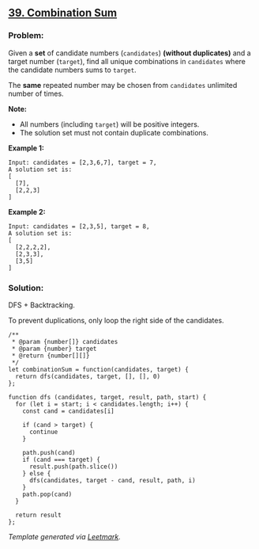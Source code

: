## [39. Combination Sum](https://leetcode.com/problems/combination-sum/description/)

### Problem:

Given a **set** of candidate numbers (`candidates`) **(without duplicates)** and a target number (`target`), find all unique combinations in `candidates` where the candidate numbers sums to `target`.

The **same** repeated number may be chosen from `candidates` unlimited number of times.

**Note:**

- All numbers (including `target`) will be positive integers.
- The solution set must not contain duplicate combinations.

**Example 1:**

    Input: candidates = [2,3,6,7], target = 7,
    A solution set is:
    [
      [7],
      [2,2,3]
    ]

**Example 2:**

    Input: candidates = [2,3,5], target = 8,
    A solution set is:
    [
      [2,2,2,2],
      [2,3,3],
      [3,5]
    ]

### Solution:

DFS + Backtracking.

To prevent duplications, only loop the right side of the candidates.

    /**
     * @param {number[]} candidates
     * @param {number} target
     * @return {number[][]}
     */
    let combinationSum = function(candidates, target) {
      return dfs(candidates, target, [], [], 0)
    };

    function dfs (candidates, target, result, path, start) {
      for (let i = start; i < candidates.length; i++) {
        const cand = candidates[i]

        if (cand > target) {
          continue
        }

        path.push(cand)
        if (cand === target) {
          result.push(path.slice())
        } else {
          dfs(candidates, target - cand, result, path, i)
        }
        path.pop(cand)
      }

      return result
    };

_Template generated via [Leetmark](https://github.com/crimx/crx-leetmark)._
